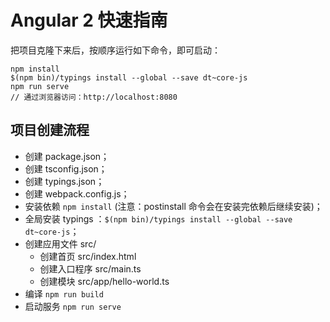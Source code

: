 # Angular 2 快速指南

把项目克隆下来后，按顺序运行如下命令，即可启动：

```
npm install
$(npm bin)/typings install --global --save dt~core-js
npm run serve
// 通过浏览器访问：http://localhost:8080
```

## 项目创建流程

* 创建 package.json；
* 创建 tsconfig.json；
* 创建 typings.json；
* 创建 webpack.config.js；
* 安装依赖 `npm install` (注意：postinstall 命令会在安装完依赖后继续安装)；
* 全局安装 typings ：`$(npm bin)/typings install --global --save dt~core-js`；
* 创建应用文件 src/
    * 创建首页 src/index.html
    * 创建入口程序 src/main.ts
    * 创建模块 src/app/hello-world.ts
* 编译 `npm run build`
* 启动服务 `npm run serve`
